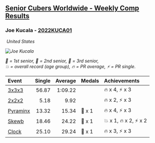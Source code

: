 <style>table {white-space: nowrap;}</style>
<link rel="stylesheet" type="text/css" href="/scw-comp/css/flags.css" />

## [Senior Cubers Worldwide - Weekly Comp Results](/scw-comp/results/)
### Joe Kucala - [2022KUCA01](https://www.worldcubeassociation.org/persons/2022KUCA01)

<i class="flag flag-US" />&nbsp;United States

![Joe Kucala](1682123036.jpg)

<span style="white-space: nowrap;">🥇 = 1st senior</span>, <span style="white-space: nowrap;">🥈 = 2nd senior</span>, <span style="white-space: nowrap;">🥉 = 3rd senior</span>, <span style="white-space: nowrap;">💥 = overall record (age group)</span>, <span style="white-space: nowrap;">🔥 = PR average</span>, <span style="white-space: nowrap;">⚡ = PR single</span>.

| Event | Single | Average | Medals | Achievements|
| :-- | --: | --: | :-- | :-- |
| [3x3x3](333.md) | 56.87 | 1:09.22 |  | 🔥 x 4, ⚡ x 3 |
| [2x2x2](222.md) | 5.18 | 9.92 |  | 🔥 x 2, ⚡ x 3 |
| [Pyraminx](pyram.md) | 13.32 | 15.34 | 🥉 x 1 | 🔥 x 4, ⚡ x 3 |
| [Skewb](skewb.md) | 18.46 | 24.22 | 🥉 x 1 | 💥 x 1, 🔥 x 2, ⚡ x 2 |
| [Clock](clock.md) | 25.10 | 29.24 | 🥉 x 1 | 🔥 x 3, ⚡ x 3 |

<!-- Global site tag (gtag.js) - Google Analytics -->
<script async src="https://www.googletagmanager.com/gtag/js?id=UA-86348435-3"></script>
<script>window.dataLayer = window.dataLayer || []; function gtag() {dataLayer.push(arguments);} gtag('js', new Date()); gtag('config', 'UA-86348435-3');</script>
